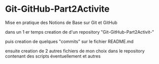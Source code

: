 # Git-GitHub-Part2Activite
Mise en pratique des Notions de Base sur Git et GitHub

dans un 1 er temps creation de d'un repository "Git-GitHub-Part2Activit-"

puis creation de quelques "commits" sur le fichier README.md

ensuite creation de 2 autres fichiers de mon choix dans le repository contenant des scripts éventuellement et autres
